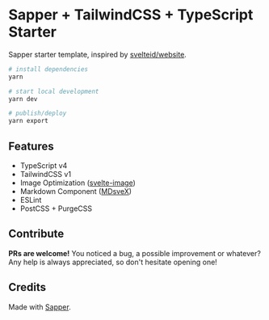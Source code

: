 # Sapper + TailwindCSS + TypeScript Starter

Sapper starter template, inspired by [svelteid/website](https://github.com/svelteid/website).

```bash
# install dependencies
yarn

# start local development
yarn dev

# publish/deploy
yarn export
```

## Features
- TypeScript v4
- TailwindCSS v1
- Image Optimization ([svelte-image](https://github.com/matyunya/svelte-image))
- Markdown Component ([MDsveX](https://github.com/pngwn/MDsveX))
- ESLint
- PostCSS + PurgeCSS


## Contribute
**PRs are welcome!** You noticed a bug, a possible improvement or whatever? Any help is always appreciated, so don't hesitate opening one!

## Credits
Made with [Sapper](https://sapper.svelte.dev).
